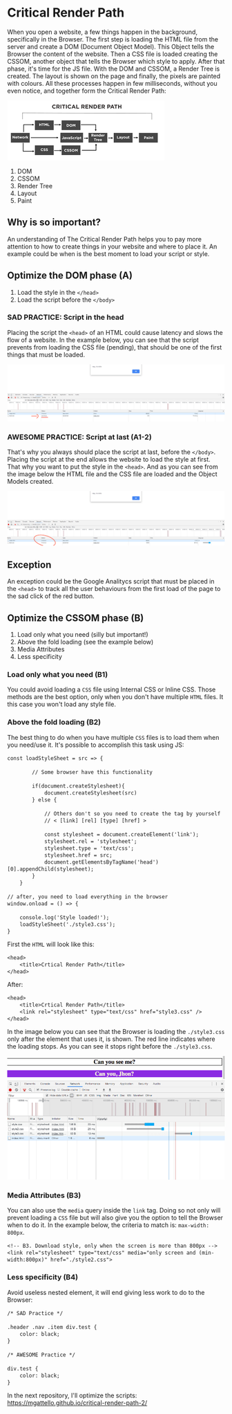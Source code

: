 # Critical Render Path


When you open a website, a few things happen in the background, specifically in the Browser. The first step is loading the HTML file from the server and create a DOM (Document Object Model). This Object tells the Browser the content of the website. Then a CSS file is loaded creating the CSSOM, another object that tells the Browser which style to apply. After that phase, it's time for the JS file. With the DOM and CSSOM, a Render Tree is created. The layout is shown on the page and finally, the pixels are painted with colours. All these processes happen in few milliseconds, without you even notice, and together form the Critical Render Path:

![critical_render_path](/img/d.png)

1. DOM
2. CSSOM
3. Render Tree
4. Layout
5. Paint

## Why is so important?

An understanding of The Critical Render Path helps you to pay more attention to how to create things in your website and where to place it. An example could be when is the best moment to load your script or style.

## Optimize the DOM phase (A)

1. Load the style in the `</head>`
2. Load the script before the `</body>`

### SAD PRACTICE: Script in the head

Placing the script the `<head>` of an HTML could cause latency and slows the flow of a website. In the example below, you can see that the script prevents from loading the CSS file (pending), that should be one of the first things that must be loaded.


![pending_css](/img/a.png)

### AWESOME PRACTICE: Script at last (A1-2)

That's why you always should place the script at last, before the `</body>`. Placing the script at the end allows the website to load the style at first. That why you want to put the style in the `<head>`. And as you can see from the image below the HTML file and the CSS file are loaded and the Object Models created.


![pending_css](/img/b.png)


## Exception

An exception could be the Google Analitycs script that must be placed in the `<head>` to track all the user behaviours from the first load of the page to the sad click of the red button.

## Optimize the CSSOM phase (B)

1. Load only what you need (silly but important!)
2. Above the fold loading (see the example below)
3. Media Attributes
4. Less specificity

### Load only what you need (B1)

You could avoid loading a `CSS` file using Internal CSS or Inline CSS. Those methods are the best option, only when you don't have multiple `HTML` files. It this case you won't load any style file. 

### Above the fold loading  (B2)

The best thing to do when you have multiple `CSS` files is to load them when you need/use it. It's possible to accomplish this task using JS:

```
const loadStyleSheet = src => {

        // Some browser have this functionality 

        if(document.createStylesheet){
            document.createStylesheet(src)
        } else {

            // Others don't so you need to create the tag by yourself
            // < [link] [rel] [type] [href] >

            const stylesheet = document.createElement('link');
            stylesheet.rel = 'stylesheet';
            stylesheet.type = 'text/css';
            stylesheet.href = src;
            document.getElementsByTagName('head')[0].appendChild(stylesheet);
        }
    }
    
// after, you need to load everything in the browser
window.onload = () => {

    console.log('Style loaded!');
    loadStyleSheet('./style3.css');
}

```

First the `HTML` will look like this: 

```
<head>
    <title>Crtical Render Path</title>
</head>

```

After:

```
<head>
    <title>Crtical Render Path</title>
    <link rel="stylesheet" type="text/css" href="style3.css" />
</head>

```

In the image below you can see that the Browser is loading the `./style3.css` only after the element that uses it, is shown. The red line indicates where the loading stops. As you can see it stops right before the `./style3.css`.

![loading](/img/c.png)


### Media Attributes (B3)

You can also use the `media` query inside the `link` tag. Doing so not only will prevent loading a `CSS` file but will also give you the option to tell the Browser when to do it. In the example below, the criteria to match is: `max-width: 800px`. 

```
<!-- B3. Download style, only when the screen is more than 800px -->
<link rel="stylesheet" type="text/css" media="only screen and (min-width:800px)" href="./style2.css">
```

### Less specificity (B4)

Avoid useless nested element, it will end giving less work to do to the Browser:

```
/* SAD Practice */

.header .nav .item div.test {
    color: black;
}

/* AWESOME Practice */

div.test {
    color: black;
}

```

In the next repository, I'll optimize the scripts: https://mgattello.github.io/critical-render-path-2/